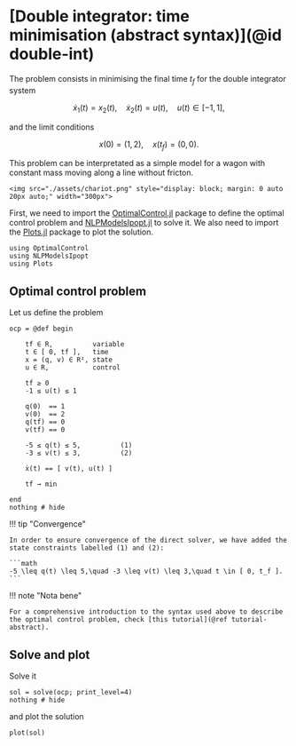 # [Double integrator: time minimisation (abstract syntax)](@id double-int)

The problem consists in minimising the final time $t_f$ for the double integrator system

```math
    \dot x_1(t) = x_2(t), \quad \dot x_2(t) = u(t), \quad u(t) \in [-1,1],
```

and the limit conditions

```math
    x(0) = (1,2), \quad x(t_f) = (0,0).
```

This problem can be interpretated as a simple model for a wagon with constant mass moving along
a line without fricton.

```@raw html
<img src="./assets/chariot.png" style="display: block; margin: 0 auto 20px auto;" width="300px">
```

First, we need to import the [OptimalControl.jl](https://control-toolbox.org/OptimalControl.jl) package to define the 
optimal control problem and [NLPModelsIpopt.jl](jso.dev/NLPModelsIpopt.jl) to solve it. 
We also need to import the [Plots.jl](https://docs.juliaplots.org) package to plot the solution.

```@example main
using OptimalControl
using NLPModelsIpopt
using Plots
```

## Optimal control problem

Let us define the problem

```@example main
ocp = @def begin

    tf ∈ R,          variable
    t ∈ [ 0, tf ],   time
    x = (q, v) ∈ R², state
    u ∈ R,           control

    tf ≥ 0
    -1 ≤ u(t) ≤ 1

    q(0)  == 1
    v(0)  == 2
    q(tf) == 0
    v(tf) == 0

    -5 ≤ q(t) ≤ 5,          (1)
    -3 ≤ v(t) ≤ 3,          (2)

    ẋ(t) == [ v(t), u(t) ]

    tf → min

end
nothing # hide
```

!!! tip "Convergence"

    In order to ensure convergence of the direct solver, we have added the state constraints labelled (1) and (2):

    ```math
    -5 \leq q(t) \leq 5,\quad -3 \leq v(t) \leq 3,\quad t \in [ 0, t_f ].
    ```

!!! note "Nota bene"

    For a comprehensive introduction to the syntax used above to describe the optimal control problem, check [this tutorial](@ref tutorial-abstract).

## Solve and plot

Solve it

```@example main
sol = solve(ocp; print_level=4)
nothing # hide
```

and plot the solution

```@example main
plot(sol)
```
